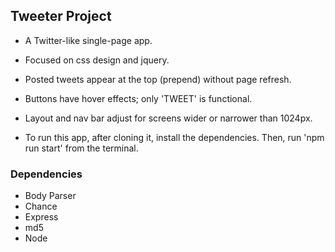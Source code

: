 ## Tweeter Project
- A Twitter-like single-page app.
- Focused on css design and jquery.
- Posted tweets appear at the top (prepend) without page refresh.
- Buttons have hover effects; only 'TWEET' is functional.
- Layout and nav bar adjust for screens wider or narrower than 1024px.

- To run this app, after cloning it, install the dependencies. Then, run 'npm run start' from the terminal.

### Dependencies
- Body Parser
- Chance
- Express
- md5
- Node
